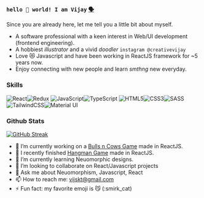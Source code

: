 ### `hello 👋 world! I am Vijay` [`🗣️`](https://www.youtube.com/watch?v=Ubd1OUxmBm0)

Since you are already here, let me tell you a little bit about myself.

- A software professional with a keen interest in Web/UI development (frontend engineering).
- A hobbiest *illustrator* and a vivid *doodler* `instagram @creativevijay`
- Love 😻 Javascript and have been working in ReactJS framework for ~5 years now.
- Enjoy connecting with new people and learn *smthng* new everyday.

### Skills
<img alt="React" src="https://img.shields.io/badge/react-%2320232a.svg?&style=for-the-badge&logo=react&logoColor=%2361DAFB"/><img alt="Redux" src="https://img.shields.io/badge/redux-%23593d88.svg?&style=for-the-badge&logo=redux&logoColor=white"/>
<img alt="JavaScript" src="https://img.shields.io/badge/javascript-%23323330.svg?&style=for-the-badge&logo=javascript&logoColor=%23F7DF1E"/><img alt="TypeScript" src="https://img.shields.io/badge/typescript-%23007ACC.svg?&style=for-the-badge&logo=typescript&logoColor=white"/>
<img alt="HTML5" src="https://img.shields.io/badge/html5-%23E34F26.svg?&style=for-the-badge&logo=html5&logoColor=white"/><img alt="CSS3" src="https://img.shields.io/badge/css3-%231572B6.svg?&style=for-the-badge&logo=css3&logoColor=white"/><img alt="SASS" src="https://img.shields.io/badge/SASS-hotpink.svg?&style=for-the-badge&logo=SASS&logoColor=white"/>
<img alt="TailwindCSS" src="https://img.shields.io/badge/tailwindcss-%2338B2AC.svg?&style=for-the-badge&logo=tailwind-css&logoColor=white"/><img alt="Material UI" src="https://img.shields.io/badge/materialui-%230081CB.svg?&style=for-the-badge&logo=material-ui&logoColor=white"/>

### Github Stats
[![GitHub Streak](https://github-readme-streak-stats.herokuapp.com/?user=vijayjangid)](https://git.io/streak-stats)

- 🔭 I’m currently working on a [Bulls n Cows Game](https://github.com/vijayjangid/bulls-n-cows "@vijayjangid/bulls-n-cows") made in ReactJS.
- 🤸 I recently finished [Hangman Game](https://github.com/vijayjangid/react-hangman "@vijayjangid/react-hangman") made in ReactJS.
- 🌱 I’m currently learning Neuomorphic designs.
- 👯 I’m looking to collaborate on React/Javascript projects
- 💬 Ask me about Neuomorphism, Javascript, React
- 📫 How to reach me: [vijskt@gmail.com](mailto:vijskt@gmail.com)
- ⚡ Fun fact: my favorite emoji is 😼 (:smirk_cat)
